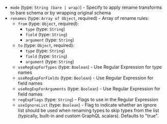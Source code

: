 
* `mode` (type: `String (bare | wrap)`) - Specify to apply rename transforms to bare schema or by wrapping original schema
* `renames` (type: `Array of Object`, required) - Array of rename rules: 
  * `from` (type: `Object`, required): 
    * `type` (type: `String`)
    * `field` (type: `String`)
    * `argument` (type: `String`)
  * `to` (type: `Object`, required): 
    * `type` (type: `String`)
    * `field` (type: `String`)
    * `argument` (type: `String`)
  * `useRegExpForTypes` (type: `Boolean`) - Use Regular Expression for type names
  * `useRegExpForFields` (type: `Boolean`) - Use Regular Expression for field names
  * `useRegExpForArguments` (type: `Boolean`) - Use Regular Expression for field names
  * `regExpFlags` (type: `String`) - Flags to use in the Regular Expression
  * `useIgnoreList` (type: `Boolean`) - Flag to indicate whether an ignore list should be used when renaming types to skip types from the list (typically, built-in and custom GraphQL scalars). Defaults to "true".
